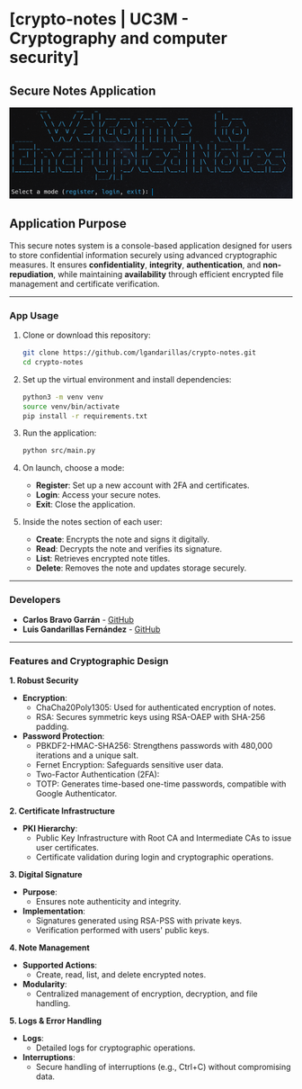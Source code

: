 # [crypto-notes | UC3M - Cryptography and computer security]

## Secure Notes Application

![Home](assets/home.png)

## Application Purpose

This secure notes system is a console-based application designed for users to store confidential information securely using advanced cryptographic measures. It ensures **confidentiality**, **integrity**, **authentication**, and **non-repudiation**, while maintaining **availability** through efficient encrypted file management and certificate verification.

---

### App Usage

1. Clone or download this repository:
    ```bash
    git clone https://github.com/lgandarillas/crypto-notes.git
    cd crypto-notes
    ```

2. Set up the virtual environment and install dependencies:
    ```bash
    python3 -m venv venv
    source venv/bin/activate
    pip install -r requirements.txt
    ```

3. Run the application:
    ```bash
    python src/main.py
    ```

3. On launch, choose a mode:
    - **Register**: Set up a new account with 2FA and certificates.
    - **Login**: Access your secure notes.
    - **Exit**: Close the application.

4. Inside the notes section of each user:
    - **Create**: Encrypts the note and signs it digitally.
    - **Read**: Decrypts the note and verifies its signature.
    - **List**: Retrieves encrypted note titles.
    - **Delete**: Removes the note and updates storage securely.

---

### Developers

- **Carlos Bravo Garrán** - [GitHub](https://github.com/CarlosBravoGarran)
- **Luis Gandarillas Fernández** - [GitHub](https://github.com/lgandarillas)

---

### Features and Cryptographic Design

**1. Robust Security**
- **Encryption**:
  - ChaCha20Poly1305: Used for authenticated encryption of notes.
  - RSA: Secures symmetric keys using RSA-OAEP with SHA-256 padding.
- **Password Protection**:
  - PBKDF2-HMAC-SHA256: Strengthens passwords with 480,000 iterations and a unique salt.
  - Fernet Encryption: Safeguards sensitive user data.
  - Two-Factor Authentication (2FA):
  - TOTP: Generates time-based one-time passwords, compatible with Google Authenticator.

**2. Certificate Infrastructure**
- **PKI Hierarchy**:
  - Public Key Infrastructure with Root CA and Intermediate CAs to issue user certificates.
  - Certificate validation during login and cryptographic operations.

**3. Digital Signature**
- **Purpose**:
  - Ensures note authenticity and integrity.
- **Implementation**:
  - Signatures generated using RSA-PSS with private keys.
  - Verification performed with users' public keys.

**4. Note Management**
- **Supported Actions**:
  - Create, read, list, and delete encrypted notes.
- **Modularity**:
  - Centralized management of encryption, decryption, and file handling.

**5. Logs & Error Handling**
- **Logs**:
  - Detailed logs for cryptographic operations.
- **Interruptions**:
  - Secure handling of interruptions (e.g., Ctrl+C) without compromising data.
